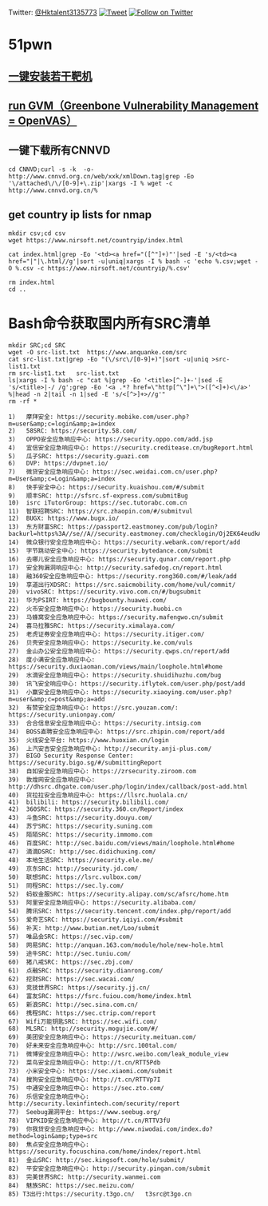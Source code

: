 Twitter: [@Hktalent3135773](https://twitter.com/intent/follow?screen_name=Hktalent3135773)
[![Tweet](https://img.shields.io/twitter/url/http/Hktalent3135773.svg?style=social)](https://twitter.com/intent/tweet?original_referer=https%3A%2F%2Fdeveloper.twitter.com%2Fen%2Fdocs%2Ftwitter-for-websites%2Ftweet-button%2Foverview&ref_src=twsrc%5Etfw&text=myhktools%20-%20Automated%20Pentest%20Recon%20Scanner%20%40Hktalent3135773&tw_p=tweetbutton&url=https%3A%2F%2Fgithub.com%2Fhktalent%2Fmyhktools)
[![Follow on Twitter](https://img.shields.io/twitter/follow/Hktalent3135773.svg?style=social&label=Follow)](https://twitter.com/intent/follow?screen_name=Hktalent3135773)
# 51pwn

## <a href=vulhub/>一键安装若干靶机</a>
## <a href=gvm/>run GVM（Greenbone Vulnerability Management = OpenVAS<Open Vulnerability Assessment System>）</a>

## 一键下载所有CNNVD
```
cd CNNVD;curl -s -k  -o- http://www.cnnvd.org.cn/web/xxk/xmlDown.tag|grep -Eo '\/attached\/\/[0-9]+\.zip'|xargs -I % wget -c http://www.cnnvd.org.cn/%
```

## get country ip lists for nmap

```
mkdir csv;cd csv
wget https://www.nirsoft.net/countryip/index.html

cat index.html|grep -Eo '<td><a href="([^"]+)"'|sed -E 's/<td><a href="|"|\.html//g'|sort -u|uniq|xargs -I % bash -c 'echo %.csv;wget -O %.csv -c https://www.nirsoft.net/countryip/%.csv'

rm index.html
cd ..

```

# Bash命令获取国内所有SRC清单
```
mkdir SRC;cd SRC
wget -O src-list.txt  https://www.anquanke.com/src
cat src-list.txt|grep -Eo "(\/src\/[0-9]+)"|sort -u|uniq >src-list1.txt
rm src-list1.txt   src-list.txt
ls|xargs -I % bash -c "cat %|grep -Eo '<title>[^-]+-'|sed -E 's/<title>|-/ /g';grep -Eo '<a .*? href=\"http[^\"]+\">([^<]+)<\/a>' %|head -n 2|tail -n 1|sed -E 's/<[^>]+>//g'"
rm -rf *
```
	1)	 摩拜安全: https://security.mobike.com/user.php?m=user&amp;c=login&amp;a=index
	2)	 58SRC: https://security.58.com/
	3)	 OPPO安全应急响应中心: https://security.oppo.com/add.jsp
	4)	 宜信安全应急响应中心: https://security.creditease.cn/bugReport.html
	5)	 瓜子SRC: https://security.guazi.com
	6)	 DVP: https://dvpnet.io/
	7)	 微贷安全应急响应中心: https://sec.weidai.com.cn/user.php?m=User&amp;c=Login&amp;a=index
	8)	 快手安全中心: https://security.kuaishou.com/#/submit
	9)	 顺丰SRC: http://sfsrc.sf-express.com/submitBug
	10)	 isrc iTutorGroup: https://sec.tutorabc.com.cn
	11)	 智联招聘SRC: https://src.zhaopin.com/#/submitvul
	12)	 BUGX: https://www.bugx.io/
	13)	 东方财富SRC: https://passport2.eastmoney.com/pub/login?backurl=https%3A//se//A//security.eastmoney.com/checklogin/Oj2EK64eudkAwPvb8whTTvUWqkDW87hPs3tcMijf
	14)	 微众银行安全应急响应中心: https://security.webank.com/report/add
	15)	 字节跳动安全中心: https://security.bytedance.com/submit
	16)	 去哪儿安全应急响应中心: https://security.qunar.com/report.php
	17)	 安全狗漏洞响应中心: http://security.safedog.cn/report.html
	18)	 融360安全应急响应中心: https://security.rong360.com/#/leak/add
	19)	 享道出行XDSRC: https://src.saicmobility.com/home/vul/commit/
	20)	 vivoSRC: https://security.vivo.com.cn/#/bugsubmit
	21)	 华为PSIRT: https://bugbounty.huawei.com/
	22)	 火币安全应急响应中心: https://security.huobi.cn
	23)	 马蜂窝安全应急响应中心: https://security.mafengwo.cn/submit
	24)	 喜马拉雅SRC: https://security.ximalaya.com/
	25)	 老虎证券安全应急响应中心: https://security.itiger.com/
	26)	 贝壳安全应急响应中心: https://security.ke.com/vuls
	27)	 金山办公安全应急响应中心: https://security.qwps.cn/report/add
	28)	 度小满安全应急响应中心: https://security.duxiaoman.com/views/main/loophole.html#home
	29)	 水滴安全应急响应中心: https://security.shuidihuzhu.com/bug
	30)	 讯飞安全响应中心: https://security.iflytek.com/user.php/post/add
	31)	 小赢安全应急响应中心: https://security.xiaoying.com/user.php?m=user&amp;c=post&amp;a=add
	32)	 有赞安全应急响应中心: https://src.youzan.com/: https://security.unionpay.com/
	33)	 合合信息安全应急响应中心: https://security.intsig.com
	34)	 BOSS直聘安全应急响应中心: https://src.zhipin.com/report/add
	35)	 火线安全平台: https://www.huoxian.cn/login
	36)	 上汽安吉安全应急响应中心: http://security.anji-plus.com/
	37)	 BIGO Security Response Center: https://security.bigo.sg/#/submittingReport
	38)	 自如安全应急响应中心: https://zrsecurity.ziroom.com
	39)	 敦煌网安全应急响应中心: http://dhsrc.dhgate.com/user.php/login/index/callback/post-add.html
	40)	 货拉拉安全应急响应中心: https://llsrc.huolala.cn/
	41)	 bilibili: https://security.bilibili.com/
	42)	 360SRC: https://security.360.cn/Report/index
	43)	 斗鱼SRC: https://security.douyu.com/
	44)	 苏宁SRC: https://security.suning.com
	45)	 陌陌SRC: https://security.immomo.com
	46)	 百度SRC: http://sec.baidu.com/views/main/loophole.html#home
	47)	 滴滴DSRC: http://sec.didichuxing.com/
	48)	 本地生活SRC: https://security.ele.me/
	49)	 京东SRC: http://security.jd.com/
	50)	 联想SRC: https://lsrc.vulbox.com/
	51)	 同程SRC: https://sec.ly.com/
	52)	 蚂蚁金服SRC: https://security.alipay.com/sc/afsrc/home.htm
	53)	 阿里安全应急响应中心: https://security.alibaba.com/
	54)	 腾讯SRC: https://security.tencent.com/index.php/report/add
	55)	 爱奇艺SRC: https://security.iqiyi.com/#submit
	56)	 补天: http://www.butian.net/Loo/submit
	57)	 唯品会SRC: https://sec.vip.com/
	58)	 网易SRC: http://anquan.163.com/module/hole/new-hole.html
	59)	 途牛SRC: http://sec.tuniu.com/
	60)	 猪八戒SRC: https://sec.zbj.com/
	61)	 点融SRC: https://security.dianrong.com/
	62)	 挖财SRC: https://sec.wacai.com/
	63)	 竞技世界SRC: https://security.jj.cn/
	64)	 富友SRC: https://fsrc.fuiou.com/home/index.html
	65)	 新浪SRC: http://sec.sina.com.cn/
	66)	 携程SRC: https://sec.ctrip.com/report
	67)	 Wifi万能钥匙SRC: https://sec.wifi.com/
	68)	 MLSRC: http://security.mogujie.com/#/
	69)	 美团安全应急响应中心: https://security.meituan.com/
	70)	 好未来安全应急响应中心: http://src.100tal.com/
	71)	 微博安全应急响应中心: http://wsrc.weibo.com/leak_module_view
	72)	 菜鸟安全应急响应中心: http://t.cn/RTT5Pdb
	73)	 小米安全中心: https://sec.xiaomi.com/submit
	74)	 搜狗安全应急响应中心: http://t.cn/RTTVp7I
	75)	 中通安全应急响应中心: https://sec.zto.com/
	76)	 乐信安全应急响应中心: http://security.lexinfintech.com/security/report
	77)	 Seebug漏洞平台: https://www.seebug.org/
	78)	 VIPKID安全应急响应中心: http://t.cn/RTTV3fU
	79)	 你我贷安全应急响应中心: http://www.niwodai.com/index.do?method=login&amp;type=src
	80)	 焦点安全应急响应中心: https://security.focuschina.com/home/index/report.html
	81)	 金山SRC: http://sec.kingsoft.com/hole/submit/
	82)	 平安安全应急响应中心: http://security.pingan.com/submit
	83)	 完美世界SRC: http://security.wanmei.com
	84)	 魅族SRC: https://sec.meizu.com/
	85)	T3出行:https://security.t3go.cn/   t3src@t3go.cn

